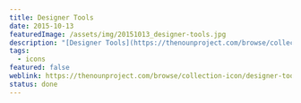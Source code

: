 ```yaml
---
title: Designer Tools
date: 2015-10-13
featuredImage: /assets/img/20151013_designer-tools.jpg
description: "[Designer Tools](https://thenounproject.com/browse/collection-icon/designer-tools-6729/) is a small icon collection which I drew in Illustrator and made available as vector graphics on Noun Project."
tags:
  - icons
featured: false
weblink: https://thenounproject.com/browse/collection-icon/designer-tools-6729/
status: done
---
```


